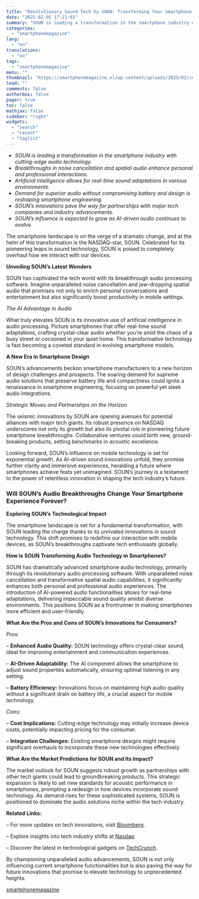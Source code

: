 ```yaml
---
title: "Revolutionary Sound Tech by SOUN: Transforming Your Smartphone Experience"
date: "2025-02-05 17:21:01"
summary: "SOUN is leading a transformation in the smartphone industry with cutting-edge audio technology.Breakthroughs in noise cancellation and spatial audio enhance personal and professional interactions.Artificial intelligence allows for real-time sound adaptations in various environments.Demand for superior audio without compromising battery and design is reshaping smartphone engineering.SOUN’s innovations pave the way for..."
categories:
  - "smartphonemagazine"
lang:
  - "en"
translations:
  - "en"
tags:
  - "smartphonemagazine"
menu: ""
thumbnail: "https://smartphonemagazine.nl/wp-content/uploads/2025/02/compressed_img-JxJZ7kYHJer7IxjdQ2gzhTjE-480x384.png"
lead: ""
comments: false
authorbox: false
pager: true
toc: false
mathjax: false
sidebar: "right"
widgets:
  - "search"
  - "recent"
  - "taglist"
---
```


* *SOUN is leading a transformation in the smartphone industry with cutting-edge audio technology.*
* *Breakthroughs in noise cancellation and spatial audio enhance personal and professional interactions.*
* *Artificial intelligence allows for real-time sound adaptations in various environments.*
* *Demand for superior audio without compromising battery and design is reshaping smartphone engineering.*
* *SOUN’s innovations pave the way for partnerships with major tech companies and industry advancements.*
* *SOUN’s influence is expected to grow as AI-driven audio continues to evolve.*

The smartphone landscape is on the verge of a dramatic change, and at the helm of this transformation is the NASDAQ-star, SOUN. Celebrated for its pioneering leaps in sound technology, SOUN is poised to completely overhaul how we interact with our devices.

**Unveiling SOUN’s Latest Wonders**

SOUN has captivated the tech world with its breakthrough audio processing software. Imagine unparalleled noise cancellation and jaw-dropping spatial audio that promises not only to enrich personal conversations and entertainment but also significantly boost productivity in mobile settings.

*The AI Advantage in Audio*

What truly elevates SOUN is its innovative use of artificial intelligence in audio processing. Picture smartphones that offer real-time sound adaptations, crafting crystal-clear audio whether you’re amid the chaos of a busy street or cocooned in your quiet home. This transformative technology is fast becoming a coveted standard in evolving smartphone models.

**A New Era in Smartphone Design**

SOUN’s advancements beckon smartphone manufacturers to a new horizon of design challenges and prospects. The soaring demand for supreme audio solutions that preserve battery life and compactness could ignite a renaissance in smartphone engineering, focusing on powerful yet sleek audio integrations.

*Strategic Moves and Partnerships on the Horizon*

The seismic innovations by SOUN are opening avenues for potential alliances with major tech giants. Its robust presence on NASDAQ underscores not only its growth but also its pivotal role in pioneering future smartphone breakthroughs. Collaborative ventures could birth new, ground-breaking products, setting benchmarks in acoustic excellence.

Looking forward, SOUN’s influence on mobile technology is set for exponential growth. As AI-driven sound innovations unfold, they promise further clarity and immersive experiences, heralding a future where smartphones achieve feats yet unimagined. SOUN’s journey is a testament to the power of relentless innovation in shaping the tech industry’s future.

### Will SOUN’s Audio Breakthroughs Change Your Smartphone Experience Forever?

**Exploring SOUN’s Technological Impact**

The smartphone landscape is set for a fundamental transformation, with SOUN leading the charge thanks to its unrivaled innovations in sound technology. This shift promises to redefine our interaction with mobile devices, as SOUN’s breakthroughs captivate tech enthusiasts globally.

**How is SOUN Transforming Audio Technology in Smartphones?**

SOUN has dramatically advanced smartphone audio technology, primarily through its revolutionary audio processing software. With unparalleled noise cancellation and transformative spatial audio capabilities, it significantly enhances both personal and professional audio experiences. The introduction of AI-powered audio functionalities allows for real-time adaptations, delivering impeccable sound quality amidst diverse environments. This positions SOUN as a frontrunner in making smartphones more efficient and user-friendly.

**What Are the Pros and Cons of SOUN’s Innovations for Consumers?**

*Pros:*  

– **Enhanced Audio Quality:** SOUN technology offers crystal-clear sound, ideal for improving entertainment and communication experiences.  

– **AI-Driven Adaptability:** The AI component allows the smartphone to adjust sound properties automatically, ensuring optimal listening in any setting.  

– **Battery Efficiency:** Innovations focus on maintaining high audio quality without a significant drain on battery life, a crucial aspect for mobile technology.

*Cons:*  

– **Cost Implications:** Cutting-edge technology may initially increase device costs, potentially impacting pricing for the consumer.  

– **Integration Challenges:** Existing smartphone designs might require significant overhauls to incorporate these new technologies effectively.

**What Are the Market Predictions for SOUN and Its Impact?**

The market outlook for SOUN suggests robust growth as partnerships with other tech giants could lead to groundbreaking products. This strategic expansion is likely to set new standards for acoustic performance in smartphones, prompting a redesign in how devices incorporate sound technology. As demand rises for these sophisticated systems, SOUN is positioned to dominate the audio solutions niche within the tech industry.

**Related Links:**  

– For more updates on tech innovations, visit [Bloomberg](https://www.bloomberg.com).  

– Explore insights into tech industry shifts at [Nasdaq](https://www.nasdaq.com).  

– Discover the latest in technological gadgets on [TechCrunch](https://www.techcrunch.com).

By championing unparalleled audio advancements, SOUN is not only influencing current smartphone functionalities but is also paving the way for future innovations that promise to elevate technology to unprecedented heights.

[smartphonemagazine](https://smartphonemagazine.nl/en/2025/02/05/revolutionary-sound-tech-by-soun-transforming-your-smartphone-experience/)
